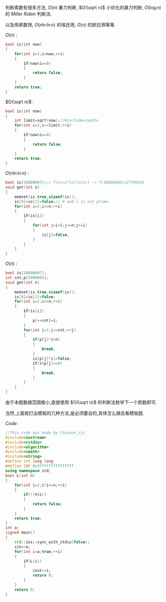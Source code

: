判断素数有很多方法, $O(n)$ 暴力判断, $O(\sqrt n)$ 小优化的暴力判断, $O(\log n)$ 的 $Miller\ Robin$ 判断法.

以及用素数筛, $O(n\ln\ln n)$ 的埃氏筛, $O(n)$ 的欧拉筛等等.

$O(n)$ :

```cpp
bool is(int now)
{
    for(int i=2;i<now;++i)
    {
        if(now%i==0)
        {
            return false;
        }
    }
    return true;
}
```

$O(\sqrt n)$ :

```cpp
bool is(int now)
{
    int limit=sqrt(now);//#include<cmath>
    for(int i=2;i<=limit;++i)
    {
        if(now%i==0)
        {
            return false;
        }
    }
    return true;
}
```

$O(n\ln\ln n)$ :

```cpp
bool is[10000007];// f(x)=n*ln(ln(n)) -> f(10000000)=27799425
void get(int n)
{
    memset(is,true,sizeof(is));
    is[0]=is[1]=false;// 0 and 1 is not prime.
    for(int i=2;i<=n;++i)
    {
        if(is[i])
        {
            for(int j=i+i;j<=n;j+=i)
            {
                is[j]=false;
            }
        }
    }
}
```

$O(n)$ :

```cpp
bool is[10000007];
int cnt,p[5000005];
void get(int n)
{
    memset(is,true,sizeof(is));
    is[0]=is[1]=false;
    for(int i=2;i<=n;++i)
    {
        if(is[i])
        {
            p[++cnt]=i;
        }
        for(int j=1;j<=cnt;++j)
        {
            if(p[j]*i>n)
            {
                break;
            }
            is[p[j]*i]=false;
            if(i%p[j]==0)
            {
                break;
            }
        }
    }
}
```

由于本题数据范围极小,直接使用 $O(\sqrt n)$ 的判断法枚举下一个质数即可.

当然,上面我打出模板的几种方法,是必须要会的,具体怎么搞去看模板题.

$Code$:

```cpp
//This code was made by Chinese_zjc_.
#include<iostream>
#include<cstdio>
#include<algorithm>
#include<cmath>
#include<string>
#define int long long
#define INF 0x3fffffffffffffff
using namespace std;
bool L(int n)
{
	for(int i=2;i*i<=n;++i)
	{
		if(!(n%i))
		{
			return false;
		}
	}
	return true;
}
int a;
signed main()
{
	std::ios::sync_with_stdio(false);
	cin>>a;
	for(int i=a;true;++i)
	{
		if(L(i))
		{
			cout<<i;
			return 0;
		}
	}
	return 0;
}
```

